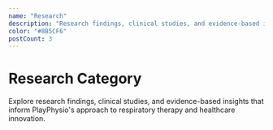 ```yaml
---
name: "Research"
description: "Research findings, clinical studies, and evidence-based insights in respiratory therapy"
color: "#8B5CF6"
postCount: 3
---
```


# Research Category

Explore research findings, clinical studies, and evidence-based insights that inform PlayPhysio's approach to respiratory therapy and healthcare innovation.

